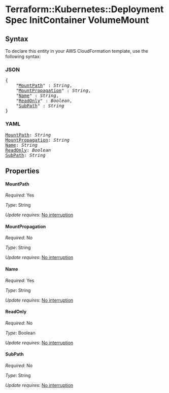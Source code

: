 # Terraform::Kubernetes::Deployment Spec InitContainer VolumeMount

## Syntax

To declare this entity in your AWS CloudFormation template, use the following syntax:

### JSON

<pre>
{
    "<a href="#mountpath" title="MountPath">MountPath</a>" : <i>String</i>,
    "<a href="#mountpropagation" title="MountPropagation">MountPropagation</a>" : <i>String</i>,
    "<a href="#name" title="Name">Name</a>" : <i>String</i>,
    "<a href="#readonly" title="ReadOnly">ReadOnly</a>" : <i>Boolean</i>,
    "<a href="#subpath" title="SubPath">SubPath</a>" : <i>String</i>
}
</pre>

### YAML

<pre>
<a href="#mountpath" title="MountPath">MountPath</a>: <i>String</i>
<a href="#mountpropagation" title="MountPropagation">MountPropagation</a>: <i>String</i>
<a href="#name" title="Name">Name</a>: <i>String</i>
<a href="#readonly" title="ReadOnly">ReadOnly</a>: <i>Boolean</i>
<a href="#subpath" title="SubPath">SubPath</a>: <i>String</i>
</pre>

## Properties

#### MountPath

_Required_: Yes

_Type_: String

_Update requires_: [No interruption](https://docs.aws.amazon.com/AWSCloudFormation/latest/UserGuide/using-cfn-updating-stacks-update-behaviors.html#update-no-interrupt)

#### MountPropagation

_Required_: No

_Type_: String

_Update requires_: [No interruption](https://docs.aws.amazon.com/AWSCloudFormation/latest/UserGuide/using-cfn-updating-stacks-update-behaviors.html#update-no-interrupt)

#### Name

_Required_: Yes

_Type_: String

_Update requires_: [No interruption](https://docs.aws.amazon.com/AWSCloudFormation/latest/UserGuide/using-cfn-updating-stacks-update-behaviors.html#update-no-interrupt)

#### ReadOnly

_Required_: No

_Type_: Boolean

_Update requires_: [No interruption](https://docs.aws.amazon.com/AWSCloudFormation/latest/UserGuide/using-cfn-updating-stacks-update-behaviors.html#update-no-interrupt)

#### SubPath

_Required_: No

_Type_: String

_Update requires_: [No interruption](https://docs.aws.amazon.com/AWSCloudFormation/latest/UserGuide/using-cfn-updating-stacks-update-behaviors.html#update-no-interrupt)

